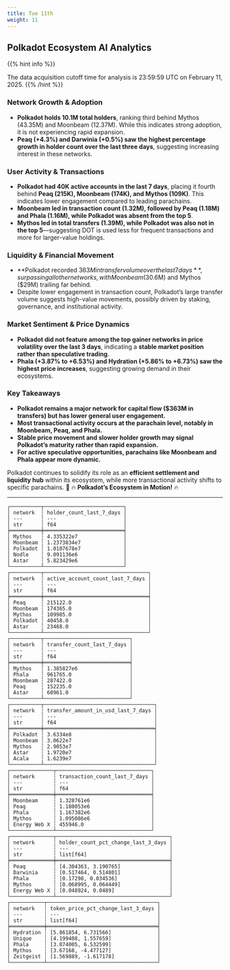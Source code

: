 ```yaml
---
title: Tue 11th
weight: 11
---
```


## **Polkadot Ecosystem AI Analytics**
{{% hint info %}}

The data acquisition cutoff time for analysis is 23:59:59 UTC on February 11, 2025.
{{% /hint %}}

### **Network Growth & Adoption**
- **Polkadot holds 10.1M total holders**, ranking third behind Mythos (43.35M) and Moonbeam (12.37M). While this indicates strong adoption, it is not experiencing rapid expansion.
- **Peaq (+4.3%) and Darwinia (+0.5%) saw the highest percentage growth in holder count over the last three days**, suggesting increasing interest in these networks.

### **User Activity & Transactions**
- **Polkadot had 40K active accounts in the last 7 days**, placing it fourth behind **Peaq (215K), Moonbeam (174K), and Mythos (109K)**. This indicates lower engagement compared to leading parachains.
- **Moonbeam led in transaction count (1.32M), followed by Peaq (1.18M) and Phala (1.16M), while Polkadot was absent from the top 5**.
- **Mythos led in total transfers (1.39M), while Polkadot was also not in the top 5**—suggesting DOT is used less for frequent transactions and more for larger-value holdings.

### **Liquidity & Financial Movement**
- **Polkadot recorded $363M in transfer volume over the last 7 days**, surpassing all other networks, with Moonbeam ($30.6M) and Mythos ($29M) trailing far behind.
- Despite lower engagement in transaction count, Polkadot’s large transfer volume suggests high-value movements, possibly driven by staking, governance, and institutional activity.

### **Market Sentiment & Price Dynamics**
- **Polkadot did not feature among the top gainer networks in price volatility over the last 3 days**, indicating a **stable market position rather than speculative trading**.
- **Phala (+3.87% to +6.53%) and Hydration (+5.86% to +6.73%) saw the highest price increases**, suggesting growing demand in their ecosystems.

### **Key Takeaways**
- **Polkadot remains a major network for capital flow ($363M in transfers) but has lower general user engagement.**
- **Most transactional activity occurs at the parachain level, notably in Moonbeam, Peaq, and Phala.**
- **Stable price movement and slower holder growth may signal Polkadot’s maturity rather than rapid expansion.**
- **For active speculative opportunities, parachains like Moonbeam and Phala appear more dynamic.**

Polkadot continues to solidify its role as an **efficient settlement and liquidity hub** within its ecosystem, while more transactional activity shifts to specific parachains. 🚀
🔥 **Polkadot’s Ecosystem in Motion!** 🔥

---

```
┌──────────┬──────────────────────────┐
│ network  ┆ holder_count_last_7_days │
│ ---      ┆ ---                      │
│ str      ┆ f64                      │
╞══════════╪══════════════════════════╡
│ Mythos   ┆ 4.335322e7               │
│ Moonbeam ┆ 1.2373834e7              │
│ Polkadot ┆ 1.0107678e7              │
│ Nodle    ┆ 9.091136e6               │
│ Astar    ┆ 5.823429e6               │
└──────────┴──────────────────────────┘
┌──────────┬──────────────────────────────────┐
│ network  ┆ active_account_count_last_7_days │
│ ---      ┆ ---                              │
│ str      ┆ f64                              │
╞══════════╪══════════════════════════════════╡
│ Peaq     ┆ 215122.0                         │
│ Moonbeam ┆ 174365.0                         │
│ Mythos   ┆ 109985.0                         │
│ Polkadot ┆ 40458.0                          │
│ Astar    ┆ 23468.0                          │
└──────────┴──────────────────────────────────┘
┌──────────┬────────────────────────────┐
│ network  ┆ transfer_count_last_7_days │
│ ---      ┆ ---                        │
│ str      ┆ f64                        │
╞══════════╪════════════════════════════╡
│ Mythos   ┆ 1.385827e6                 │
│ Phala    ┆ 961765.0                   │
│ Moonbeam ┆ 287422.0                   │
│ Peaq     ┆ 152235.0                   │
│ Astar    ┆ 60961.0                    │
└──────────┴────────────────────────────┘
┌──────────┬────────────────────────────────────┐
│ network  ┆ transfer_amount_in_usd_last_7_days │
│ ---      ┆ ---                                │
│ str      ┆ f64                                │
╞══════════╪════════════════════════════════════╡
│ Polkadot ┆ 3.6334e8                           │
│ Moonbeam ┆ 3.0622e7                           │
│ Mythos   ┆ 2.9053e7                           │
│ Astar    ┆ 1.9720e7                           │
│ Acala    ┆ 1.6239e7                           │
└──────────┴────────────────────────────────────┘
┌──────────────┬───────────────────────────────┐
│ network      ┆ transaction_count_last_7_days │
│ ---          ┆ ---                           │
│ str          ┆ f64                           │
╞══════════════╪═══════════════════════════════╡
│ Moonbeam     ┆ 1.328761e6                    │
│ Peaq         ┆ 1.180053e6                    │
│ Phala        ┆ 1.167382e6                    │
│ Mythos       ┆ 1.095086e6                    │
│ Energy Web X ┆ 455946.0                      │
└──────────────┴───────────────────────────────┘
┌──────────────┬─────────────────────────────────────┐
│ network      ┆ holder_count_pct_change_last_3_days │
│ ---          ┆ ---                                 │
│ str          ┆ list[f64]                           │
╞══════════════╪═════════════════════════════════════╡
│ Peaq         ┆ [4.304363, 3.190765]                │
│ Darwinia     ┆ [0.517464, 0.514801]                │
│ Phala        ┆ [0.17298, 0.034536]                 │
│ Mythos       ┆ [0.068995, 0.064449]                │
│ Energy Web X ┆ [0.048924, 0.0489]                  │
└──────────────┴─────────────────────────────────────┘
┌───────────┬────────────────────────────────────┐
│ network   ┆ token_price_pct_change_last_3_days │
│ ---       ┆ ---                                │
│ str       ┆ list[f64]                          │
╞═══════════╪════════════════════════════════════╡
│ Hydration ┆ [5.861854, 6.731566]               │
│ Unique    ┆ [4.199408, 1.557659]               │
│ Phala     ┆ [3.874005, 6.532599]               │
│ Mythos    ┆ [3.67168, -4.477127]               │
│ Zeitgeist ┆ [1.569889, -1.617178]              │
└───────────┴────────────────────────────────────┘
```
